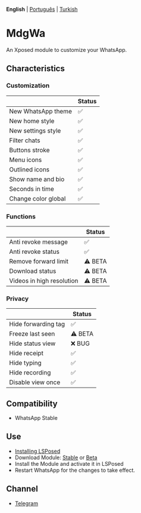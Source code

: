  **English** | [Português](languages/README_PTBR.md) | [Turkish](languages/README_TR.md)

# MdgWa

An Xposed module to customize your WhatsApp.

## Characteristics

### Customization

|  | Status |
| ------------- | ------------- |
| New WhatsApp theme | ✅ |
| New home style | ✅ |
| New settings style | ✅ |
| Filter chats | ✅ |
| Buttons stroke | ✅ |
| Menu icons | ✅ |
| Outlined icons | ✅ |
| Show name and bio | ✅ |
| Seconds in time | ✅ |
| Change color global | ✅ |


### Functions

|  | Status |
| ------------- | ------------- |
| Anti revoke message | ✅ |
| Anti revoke status | ✅ |
| Remove forward limit | ⚠️ BETA |
| Download status | ⚠️ BETA |
| Videos in high resolution | ⚠️ BETA |

### Privacy

|  | Status |
| ------------- | ------------- |
| Hide forwarding tag | ✅ |
| Freeze last seen | ⚠️ BETA |
| Hide status view | ❌ BUG |
| Hide receipt | ✅ |
| Hide typing | ✅ |
| Hide recording | ✅ |
| Disable view once | ✅ |

## Compatibility

- WhatsApp Stable

## Use

- [Installing LSPosed](https://github.com/LSPosed/LSPosed)
- Download Module: [Stable](https://github.com/ItsMadruga/MdgWa/releases/latest) or [Beta](https://github.com/ItsMadruga/MdgWa/actions)
- Install the Module and activate it in LSPosed
- Restart WhatsApp for the changes to take effect.

## Channel

- [Telegram](https://t.me/mdgwamodule)
